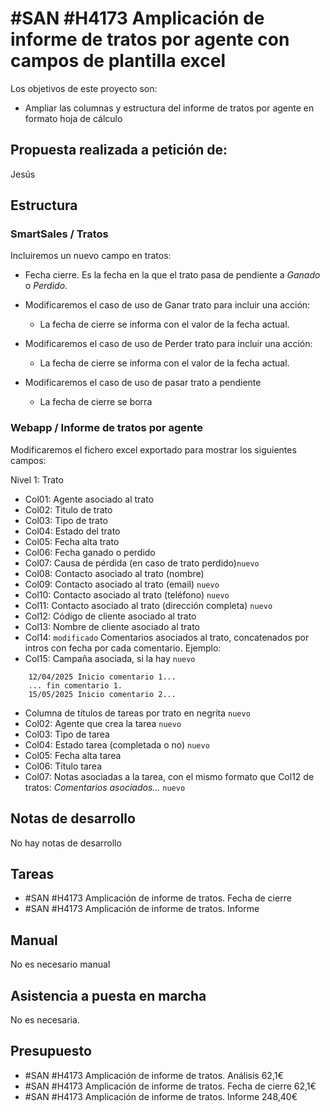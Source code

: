 # #SAN #H4173 Amplicación de informe de tratos por agente con campos de plantilla excel

Los objetivos de este proyecto son:
+ Ampliar las columnas y estructura del informe de tratos por agente en formato hoja de cálculo

## Propuesta realizada a petición de:
Jesús

## Estructura

### SmartSales / Tratos
Incluiremos un nuevo campo en tratos:
+ Fecha cierre. Es la fecha en la que el trato pasa de pendiente a _Ganado_ o _Perdido_.

+ Modificaremos el caso de uso de Ganar trato para incluir una acción:
    + La fecha de cierre se informa con el valor de la fecha actual.

+ Modificaremos el caso de uso de Perder trato para incluir una acción:
    + La fecha de cierre se informa con el valor de la fecha actual.

+ Modificaremos el caso de uso de pasar trato a pendiente
    + La fecha de cierre se borra

### Webapp / Informe de tratos por agente
Modificaremos el fichero excel exportado para mostrar los siguientes campos:

Nivel 1: Trato

+ Col01: Agente asociado al trato
+ Col02: Titulo de trato
+ Col03: Tipo de trato
+ Col04: Estado del trato
+ Col05: Fecha alta trato
+ Col06: Fecha ganado o perdido
+ Col07: Causa de pérdida (en caso de trato perdido)`nuevo`
+ Col08: Contacto asociado al trato (nombre)
+ Col09: Contacto asociado al trato (email) `nuevo`
+ Col10: Contacto asociado al trato (teléfono) `nuevo`
+ Col11: Contacto asociado al trato (dirección completa) `nuevo`
+ Col12: Código de cliente asociado al trato
+ Col13: Nombre de cliente asociado al trato
+ Col14: `modificado` Comentarios asociados al trato, concatenados por intros con fecha por cada comentario. Ejemplo:
+ Col15: Campaña asociada, si la hay `nuevo`

```
    12/04/2025 Inicio comentario 1...
    ... fin comentario 1.
    15/05/2025 Inicio comentario 2...
```

+ Columna de títulos de tareas por trato en negrita `nuevo`
+ Col02: Agente que crea la tarea `nuevo`
+ Col03: Tipo de tarea
+ Col04: Estado tarea (completada o no) `nuevo`
+ Col05: Fecha alta tarea
+ Col06: Título tarea
+ Col07: Notas asociadas a la tarea, con el mismo formato que Col12 de tratos: _Comentarios asociados..._ `nuevo`


## Notas de desarrollo
No hay notas de desarrollo



## Tareas
* #SAN #H4173 Amplicación de informe de tratos. Fecha de cierre
* #SAN #H4173 Amplicación de informe de tratos. Informe


## Manual
No es necesario manual

## Asistencia a puesta en marcha
No es necesaria.

## Presupuesto
* #SAN #H4173 Amplicación de informe de tratos. Análisis 62,1€
* #SAN #H4173 Amplicación de informe de tratos. Fecha de cierre 62,1€
* #SAN #H4173 Amplicación de informe de tratos. Informe 248,40€
